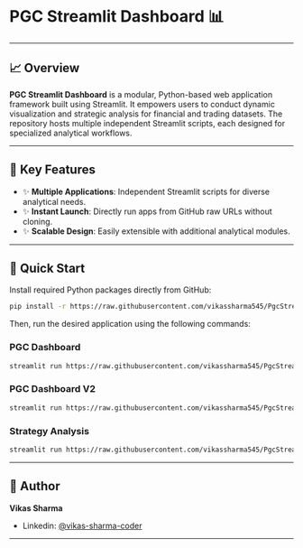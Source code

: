 # PGC Streamlit Dashboard 📊

&#x20;

---

## 📈 Overview

**PGC Streamlit Dashboard** is a modular, Python-based web application framework built using Streamlit. It empowers users to conduct dynamic visualization and strategic analysis for financial and trading datasets. The repository hosts multiple independent Streamlit scripts, each designed for specialized analytical workflows.

---

## 🌟 Key Features

- ✨ **Multiple Applications**: Independent Streamlit scripts for diverse analytical needs.
- ✨ **Instant Launch**: Directly run apps from GitHub raw URLs without cloning.
- ✨ **Scalable Design**: Easily extensible with additional analytical modules.

---

## 🚀 Quick Start

Install required Python packages directly from GitHub:

```bash
pip install -r https://raw.githubusercontent.com/vikassharma545/PgcStreamlitDashboard/main/requirement.txt
```

Then, run the desired application using the following commands:

### PGC Dashboard

```bash
streamlit run https://raw.githubusercontent.com/vikassharma545/PgcStreamlitDashboard/main/PgcDashboard.py
```

### PGC Dashboard V2

```bash
streamlit run https://raw.githubusercontent.com/vikassharma545/PgcStreamlitDashboard/main/PgcDashboardV2.py
```

### Strategy Analysis

```bash
streamlit run https://raw.githubusercontent.com/vikassharma545/PgcStreamlitDashboard/main/StrategyAnalysis.py
```

---

## 👤 Author

**Vikas Sharma**

- Linkedin: [@vikas-sharma-coder](https://www.linkedin.com/in/vikas-sharma-coder/)

---

